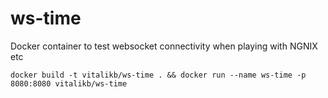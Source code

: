 # ws-time
Docker container to test websocket connectivity when playing with NGNIX etc

```
docker build -t vitalikb/ws-time . && docker run --name ws-time -p 8080:8080 vitalikb/ws-time 
```
